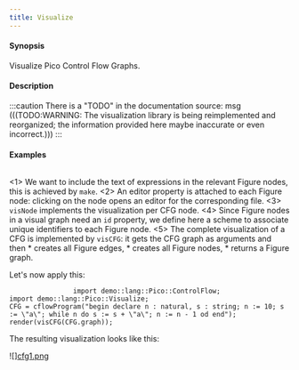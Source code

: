 ```yaml
---
title: Visualize
---
```


#### Synopsis

Visualize Pico Control Flow Graphs.

#### Description

:::caution
There is a "TODO" in the documentation source:
msg
(((TODO:WARNING: The visualization library is being reimplemented and reorganized; the information provided here maybe inaccurate or even incorrect.)))
:::

#### Examples

```rascal 

```

<1> We want to include the text of expressions in the relevant Figure nodes, this is achieved by `make`.
<2> An editor property is attached to each Figure node: clicking on the node opens an editor for the corresponding file.
<3> `visNode` implements the visualization per CFG node.
<4> Since Figure nodes in a visual graph need an `id` property, we define here a scheme to associate unique identifiers to each Figure node.
<5> The complete visualization of a CFG is implemented by `visCFG`: it gets the CFG graph as arguments and then
    *  creates all Figure edges,
    *  creates all Figure nodes,
    *  returns a Figure graph.

Let's now apply this:
```rascal-figure,width=,height=,file=cfg1.png
                import demo::lang::Pico::ControlFlow;
import demo::lang::Pico::Visualize;
CFG = cflowProgram("begin declare n : natural, s : string; n := 10; s := \"a\"; while n do s := s + \"a\"; n := n - 1 od end");
render(visCFG(CFG.graph));
```

The resulting visualization looks like this: 

![][cfg1.png](/assets/Recipes/Languages/Pico/Visualize/cfg1.png)

